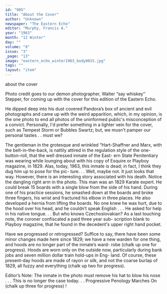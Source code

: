 ```yaml
---
id: "905"
title: "About the Cover"
author: "Unknown"
newspaper: "The Eastern Echo"
editor: "Murphy, Francis A."
year: "1963"
month: "12 Winter"
day: ""
volume: "8"
issue: "3"
_page: "13"
image: "eastern_echo_winter1963_body0015.jpg"
tags: ""
layout: "item"
---
```

about the cover

Photo credit goes to our demon photographer,
Walter “say whiskey’’ Stepper, for coming up with
the cover for this edition of the Eastern Echo.

He dipped deep into his dust covered Pandora’s
box of ancient and evil photographs and came up
with the weird apparition, which, in my opinion, is
the one photo to end all photos of the uninformed
public's misconception of a convict. Personally, I'd
prefer something in a lighter vein for the cover, such
as Tempest Storm or Bubbles Swartz; but, we musn’t
pamper our personal tastes . . must we?

The gentleman in the grotesque and wrinkled
“Hart-Shaffner and Marx, with the belt-in-the-back,
is nattily attired in the regulation style of the one-
button-roll, that the well dressed inmate of the East-
ern State Penitentiary was wearing while lounging
about with his copy of Esquire or Playboy magazine,
in 1829. Alas, today, 1963, this inmate is dead;
in fact, I think they dug him up to pose for the pic-
ture. . . Well, maybe not. It just looks that way.
However, there is an interesting story associated with
his death. Notice the dangling right arm in the
photo. This man was an 1829 Karate expert. He
could break 15 boards with a single blow from the
side of his hand. During one of his practice sessions,
he smashed down at the boards and broke three
fingers, his wrist and fractured his elbow in three
places. He also developed a hernia from lifting
the boards. No one knew he was hurt, due to the
hood over his head, and he couldn’t speak English
. . . He asked for help in his native tongue. . . But
who knows Czechoslovakian? As a last touching
note, the coroner confiscated a paid three year sub-
scription blank to Playboy magazine, that he found
in the decedent's upper right hand pocket.

Have we progressed or retrogressed? Suffice to
say, there have been some minor changes made here
since 1829; we have a new warden for one thing,
and hoods are no longer part of the inmate’s ward-
robe (chalk up one for progress). Hoods are worn
only on the outside now, particularly during bank
jobs and seven million dollar train hold-ups in Eng-
land. Of course, these present-day hoods are made
of rayon or silk, and not the coarse burlap of 1829,
all fuzzy and everything (chalk up two for progress).

Editor’s Note: The inmate in the photo must remove his hat
to blow his nose . . . This is no longer the
case today. . . Progressive Penology Marches
On (chalk up three for progress) !
